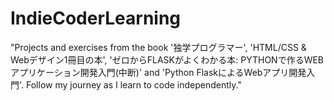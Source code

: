 # IndieCoderLearning
"Projects and exercises from the book '独学プログラマー', 'HTML/CSS & Webデザイン1冊目の本', 'ゼロからFLASKがよくわかる本: PYTHONで作るWEBアプリケーション開発入門(中断)' and 'Python FlaskによるWebアプリ開発入門'. Follow my journey as I learn to code independently."
